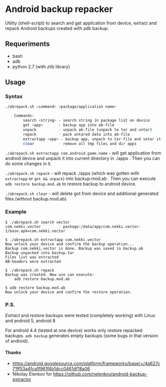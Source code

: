 # Android backup repacker
Utility (shell-script) to search and get application from device, extract and repack Android backups created with adb backup.

## Requeriments
- bash
- adb
- python 2.7 (with zlib library)

## Usage
### Syntax
```bash
./abrepack.sh <command> <package/application name>

	Commands:
		search <string> - search string in package list on device
		get <app>       - backup app into ab-file
		unpack          - unpack ab-file (unpack to tar and untar)
		repack          - pack untared data into ab-file
		extractapp <app> - backup app, unpack to tar-file and untar it
		clear           - remove all tmp files and dir apps

```

`./abrepack.sh extractapp com.android.game.name` - will get application from android device and unpack it into current directory in ./apps . Then you can do some changes in it.

`./abrepack.sh repack` - will repack ./apps (which was gotten with `extractapp` or `get && unpack`) into backup.mod.ab . Then you can execute `adb restore backup.mod.ab` to restore backup to android device.

`./abrepack.sh clear` - will delete got from device and additional generated files (without backup.mod.ab)


### Example
```
$ ./abrepack.sh search vector
com.nekki.vector		- package:/data/app/com.nekki.vector-1/base.apk=com.nekki.vector

$ ./abrepack.sh extractapp com.nekki.vector
Now unlock your device and confirm the backup operation...
Backup com.nekki.vector is done. Backup was saved in backup.ab
Backup unpacked into backup.tar
Files list was extracted
AB-headers were extracted

$ ./abrepack.sh repack
Backup was created. Now use can execute:
    adb restore backup.mod.ab

$ adb restore backup.mod.ab
Now unlock your device and confirm the restore operation.

```

### P.S.
_Extract_ and _restore_ backups were tested (completely working) with Linux and android 5, android 8

For android 4.4 (tested at one device) works only restore repacked backups. `adb backup` generates empty backups (some bugs in that version of android).

#### Thanks
- https://android.googlesource.com/platform/frameworks/base/+/4a627c71ff53a4fca1f961f4b1dcc0461df18a06
- Nikolay Elenkov for https://github.com/nelenkov/android-backup-extractor
